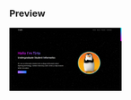 ### Preview
<img src="https://github.com/tirtadhi/web-porto/blob/main/porto-bg-space/ss.png"
     alt="Splash Screen"
     style="float: left; margin-right: 10px;"
     width="200" />
